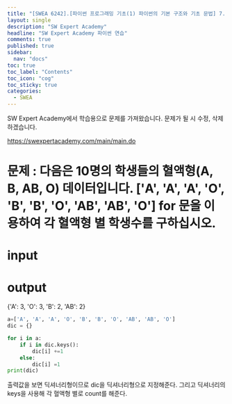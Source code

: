 ```yaml
---
title: "[SWEA 6242].[파이썬 프로그래밍 기초(1) 파이썬의 기본 구조와 기초 문법] 7. 흐름과 제어 - 반복 6"
layout: single
description: "SW Expert Academy"
headline: "SW Expert Academy 파이썬 연습"
comments: true
published: true
sidebar:
  nav: "docs"
toc: true
toc_label: "Contents"
toc_icon: "cog"
toc_sticky: true
categories:
  - SWEA
---
```


SW Expert Academy에서 학습용으로 문제를 가져왔습니다. 문제가 될 시 수정, 삭제하겠습니다.

https://swexpertacademy.com/main/main.do

# 문제 : 다음은 10명의 학생들의 혈액형(A, B, AB, O) 데이터입니다. ['A', 'A', 'A', 'O', 'B', 'B', 'O', 'AB', 'AB', 'O'] for 문을 이용하여 각 혈액형 별 학생수를 구하십시오.

# input

# output
{'A': 3, 'O': 3, 'B': 2, 'AB': 2}

```python
a=['A', 'A', 'A', 'O', 'B', 'B', 'O', 'AB', 'AB', 'O']
dic = {}

for i in a:
    if i in dic.keys():
        dic[i] +=1
    else:
        dic[i] =1
print(dic)
```
출력값을 보면 딕셔너리형이므로 dic을 딕셔너리형으로 지정해준다. 그리고 딕셔너리의 keys을 사용해 각 혈액형 별로 count를 해준다.

